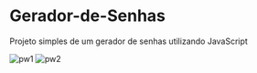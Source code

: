 # Gerador-de-Senhas
Projeto simples de um gerador de senhas utilizando JavaScript

![pw1](https://user-images.githubusercontent.com/83718126/125650412-d2137b8b-7c9f-42e9-970e-a9586a90dcca.png)
![pw2](https://user-images.githubusercontent.com/83718126/125650427-c72cb0d7-f06c-4baa-9001-a11e77c7a01e.png)

